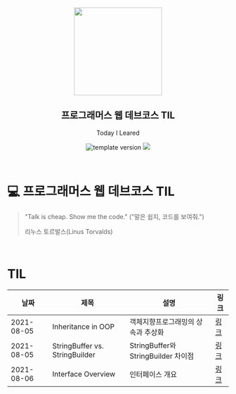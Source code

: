 <br/>
<p align="middle" >
  <img width="200px;" src="./src/images/prgms-logo.png"/>
</p>
<h2 align="middle">프로그래머스 웹 데브코스 TIL</h2>
<p align="middle">Today I Leared</p>
<p align="middle">
  <img src="https://img.shields.io/badge/version-1.0.0-blue?style=flat-square" alt="template version"/>
  <img src="https://img.shields.io/badge/language-md-md.svg?style=flat-square"/>
</p>

<p align="middle">
  <!-- <a href="#">☕ 블로그 링크</a> -->  
</p>

<br/>

# 💻 프로그래머스 웹 데브코스 TIL

> "Talk is cheap. Show me the code."
> ("말은 쉽지, 코드를 보여줘.")
>
> 리누스 토르발스(Linus Torvalds)

<br/>

# TIL

|날짜|제목|설명|링크|
|---|---|---|---|
|2021-08-05|Inheritance in OOP|객체지향프로그래밍의 상속과 추상화|[링크](https://jungeu1509.github.io/programmersschool_til/Inheritance_in_OOP/)|
|2021-08-05|StringBuffer vs. StringBuilder|StringBuffer와 StringBuilder 차이점|[링크](https://jungeu1509.github.io/programmersschool_homework/StringBuilder_vs_StringBuffer/)|
|2021-08-06|Interface Overview|인터페이스 개요|[링크](https://jungeu1509.github.io/programmersschool_til/Interface_Overview/)|
